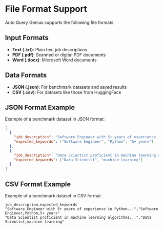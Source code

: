 
# File Format Support

Auto Query Genius supports the following file formats:

## Input Formats

- **Text (.txt)**: Plain text job descriptions
- **PDF (.pdf)**: Scanned or digital PDF documents
- **Word (.docx)**: Microsoft Word documents

## Data Formats

- **JSON (.json)**: For benchmark datasets and saved results
- **CSV (.csv)**: For datasets like those from HuggingFace

## JSON Format Example

Example of a benchmark dataset in JSON format:

```json
[
  {
    "job_description": "Software Engineer with 5+ years of experience in Python...",
    "expected_keywords": ["Software Engineer", "Python", "5+ years"]
  },
  {
    "job_description": "Data Scientist proficient in machine learning algorithms...",
    "expected_keywords": ["Data Scientist", "machine learning"]
  }
]
```

## CSV Format Example

Example of a benchmark dataset in CSV format:

```csv
job_description,expected_keywords
"Software Engineer with 5+ years of experience in Python...","Software Engineer,Python,5+ years"
"Data Scientist proficient in machine learning algorithms...","Data Scientist,machine learning"
```
